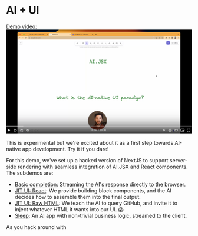 # AI + UI

Demo video: [![Loom video](../../docs/loom.png)](https://www.loom.com/share/79ca3706839049a2beaf70f75950f86f)

This is experimental but we're excited about it as a first step towards AI-native app development. Try it if you dare!

For this demo, we've set up a hacked version of NextJS to support server-side rendering with seamless integration of AI.JSX and React components. The subdemos are:

- [Basic completion](../../packages/nextjs-demo/src/app/basic-completion/page.tsx): Streaming the AI's response directly to the browser.
- [JIT UI: React](../../packages/nextjs-demo/src/app/recipe/page.tsx): We provide building block components, and the AI decides how to assemble them into the final output.
- [JIT UI: Raw HTML](../../packages/nextjs-demo/src/app/nl-gh-search/page.tsx): We teach the AI to query GitHub, and invite it to inject whatever HTML it wants into our UI. 😱
- [Sleep](../../packages/nextjs-demo/src/app/z/page.tsx): An AI app with non-trivial business logic, streamed to the client.

As you hack around with
